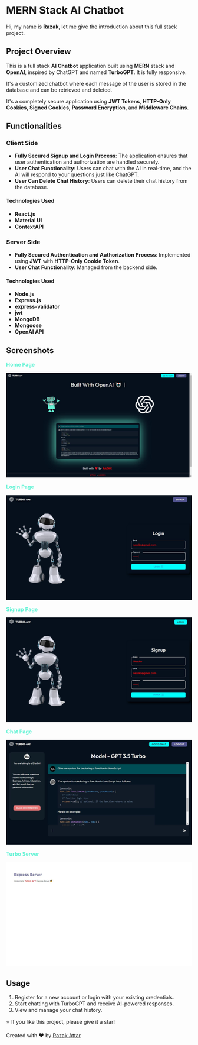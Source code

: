 # MERN Stack AI Chatbot

Hi, my name is **Razak**, let me give the introduction about this full stack project.

## Project Overview

This is a full stack **AI Chatbot** application built using **MERN** stack and **OpenAI**, inspired by ChatGPT and named **TurboGPT**. It is fully responsive.

It's a customized chatbot where each message of the user is stored in the database and can be retrieved and deleted.

It's a completely secure application using **JWT Tokens**, **HTTP-Only Cookies**, **Signed Cookies**, **Password Encryption**, and **Middleware Chains**.

## Functionalities

### Client Side

- **Fully Secured Signup and Login Process**: The application ensures that user authentication and authorization are handled securely.
- **User Chat Functionality**: Users can chat with the AI in real-time, and the AI will respond to your questions just like ChatGPT.
- **User Can Delete Chat History**: Users can delete their chat history from the database.

#### Technologies Used

- **React.js**
- **Material UI**
- **ContextAPI**

### Server Side

- **Fully Secured Authentication and Authorization Process**: Implemented using **JWT** with **HTTP-Only Cookie Token**.
- **User Chat Functionality**: Managed from the backend side.

#### Technologies Used

- **Node.js**
- **Express.js**
- **express-validator**
- **jwt**
- **MongoDB**
- **Mongoose**
- **OpenAI API**

## Screenshots

<span style="color:#64f3d5">**Home Page** </span>

![Home Page](images/Home.JPG)

<span style="color:#64f3d5"> **Login Page** </span>

![Login Page](images/login.JPG)

<span style="color:#64f3d5"> **Signup Page** </span>

![Signup Page](images/signup1.JPG)

<span style="color:#64f3d5"> **Chat Page** </span>

![Chat Interface](images/chat.JPG)

<span style="color:#64f3d5"> **Turbo Server** </span>

![Chat Interface](images/turbo-server.JPG)

## Usage

1. Register for a new account or login with your existing credentials.
2. Start chatting with TurboGPT and receive AI-powered responses.
3. View and manage your chat history.

⭐ If you like this project, please give it a star!

Created with ❤️ by [Razak Attar](https://github.com/razak571)
